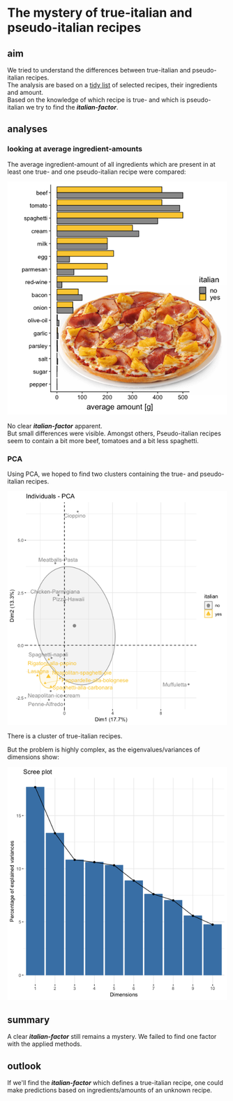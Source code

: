 # The mystery of true-italian and pseudo-italian recipes

## aim
We tried to understand the differences between true-italian and pseudo-italian recipes.  
The analysis are based on a [tidy list](recipe-ingredients.csv) of selected recipes, their ingredients and amount.  
Based on the knowledge of which recipe is true- and which is pseudo-italian we try to find the ***italian-factor***.

## analyses
### looking at average ingredient-amounts
The average ingredient-amount of all ingredients which are present in at least one true- and one pseudo-italian recipe were compared:  

![average_amount](plots/average_amount.png)

No clear ***italian-factor*** apparent.  
But small differences were visible. Amongst others, Pseudo-italian recipes seem to contain a bit more beef, tomatoes and a bit less spaghetti.

### PCA
Using PCA, we hoped to find two clusters containing the true- and pseudo-italian recipes.

![pca](plots/pca.png)

There is a cluster of true-italian recipes.

But the problem is highly complex, as the eigenvalues/variances of dimensions show:

![pca](plots/pca-eigenvalues.png)

## summary
A clear ***italian-factor*** still remains a mystery. We failed to find one factor with the applied methods.

## outlook
If we'll find the ***italian-factor*** which defines a true-italian recipe, one could make predictions based on ingredients/amounts of an unknown recipe.
